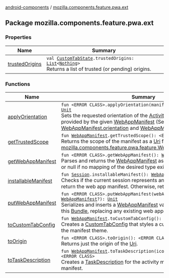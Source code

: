 [android-components](../index.md) / [mozilla.components.feature.pwa.ext](./index.md)

## Package mozilla.components.feature.pwa.ext

### Properties

| Name | Summary |
|---|---|
| [trustedOrigins](trusted-origins.md) | `val `[`CustomTabState`](../mozilla.components.feature.customtabs.store/-custom-tab-state/index.md)`.trustedOrigins: `[`List`](https://kotlinlang.org/api/latest/jvm/stdlib/kotlin.collections/-list/index.html)`<`[`Nothing`](https://kotlinlang.org/api/latest/jvm/stdlib/kotlin/-nothing/index.html)`>`<br>Returns a list of trusted (or pending) origins. |

### Functions

| Name | Summary |
|---|---|
| [applyOrientation](apply-orientation.md) | `fun <ERROR CLASS>.applyOrientation(manifest: `[`WebAppManifest`](../mozilla.components.concept.engine.manifest/-web-app-manifest/index.md)`?): `[`Unit`](https://kotlinlang.org/api/latest/jvm/stdlib/kotlin/-unit/index.html)<br>Sets the requested orientation of the [Activity](#) to the orientation provided by the given [WebAppManifest](../mozilla.components.concept.engine.manifest/-web-app-manifest/index.md) (See [WebAppManifest.orientation](../mozilla.components.concept.engine.manifest/-web-app-manifest/orientation.md) and [WebAppManifest.Orientation](../mozilla.components.concept.engine.manifest/-web-app-manifest/-orientation/index.md). |
| [getTrustedScope](get-trusted-scope.md) | `fun `[`WebAppManifest`](../mozilla.components.concept.engine.manifest/-web-app-manifest/index.md)`.getTrustedScope(): <ERROR CLASS>?`<br>Returns the scope of the manifest as a [Uri](#) for use with [mozilla.components.feature.pwa.feature.WebAppHideToolbarFeature](../mozilla.components.feature.pwa.feature/-web-app-hide-toolbar-feature/index.md). |
| [getWebAppManifest](get-web-app-manifest.md) | `fun <ERROR CLASS>.getWebAppManifest(): `[`WebAppManifest`](../mozilla.components.concept.engine.manifest/-web-app-manifest/index.md)`?`<br>Parses and returns the [WebAppManifest](../mozilla.components.concept.engine.manifest/-web-app-manifest/index.md) associated with this [Bundle](#), or null if no mapping of the desired type exists. |
| [installableManifest](installable-manifest.md) | `fun `[`Session`](../mozilla.components.browser.session/-session/index.md)`.installableManifest(): `[`WebAppManifest`](../mozilla.components.concept.engine.manifest/-web-app-manifest/index.md)`?`<br>Checks if the current session represents an installable web app. If so, return the web app manifest. Otherwise, return null. |
| [putWebAppManifest](put-web-app-manifest.md) | `fun <ERROR CLASS>.putWebAppManifest(webAppManifest: `[`WebAppManifest`](../mozilla.components.concept.engine.manifest/-web-app-manifest/index.md)`?): `[`Unit`](https://kotlinlang.org/api/latest/jvm/stdlib/kotlin/-unit/index.html)<br>Serializes and inserts a [WebAppManifest](../mozilla.components.concept.engine.manifest/-web-app-manifest/index.md) value into the mapping of this [Bundle](#), replacing any existing web app manifest. |
| [toCustomTabConfig](to-custom-tab-config.md) | `fun `[`WebAppManifest`](../mozilla.components.concept.engine.manifest/-web-app-manifest/index.md)`.toCustomTabConfig(): `[`CustomTabConfig`](../mozilla.components.browser.session.tab/-custom-tab-config/index.md)<br>Creates a [CustomTabConfig](../mozilla.components.browser.session.tab/-custom-tab-config/index.md) that styles a custom tab toolbar to match the manifest theme. |
| [toOrigin](to-origin.md) | `fun <ERROR CLASS>.toOrigin(): <ERROR CLASS>?`<br>Returns just the origin of the [Uri](#). |
| [toTaskDescription](to-task-description.md) | `fun `[`WebAppManifest`](../mozilla.components.concept.engine.manifest/-web-app-manifest/index.md)`.toTaskDescription(icon: <ERROR CLASS>?): <ERROR CLASS>`<br>Creates a [TaskDescription](#) for the activity manager based on the manifest. |
